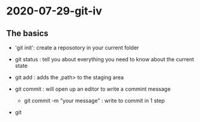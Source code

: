 # 2020-07-29-git-iv

## The basics

- 'git init': create a reposotory in your current folder
- git status : tell you about everything you need to know about the current state

- git add <path> : adds the ,path> to the staging area
- git commit : will open up an editor to write a commint message
	- git commit -m "your message" : write <message> to commit in 1 step

- git 
